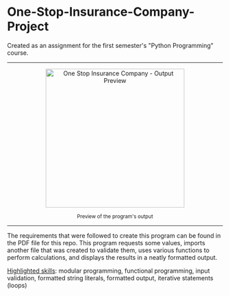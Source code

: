 # One-Stop-Insurance-Company-Project
Created as an assignment for the first semester's "Python Programming" course.

<hr>
<p align="center">
<img width="324" alt="One Stop Insurance Company - Output Preview" src="https://github.com/user-attachments/assets/24f7e017-9210-4482-bc6d-2c68454b74ac">
</p>

<p align="center">
<sub>
Preview of the program's output
</sub>
</p>

<hr>

The requirements that were followed to create this program can be found in the PDF file for this repo. This program requests some values, imports another file that was created to validate them, uses various functions to perform calculations, and displays the results in a neatly formatted output.


<ins>Highlighted skills</ins>: modular programming, functional programming, input validation, formatted string literals, formatted output, iterative statements (loops)
